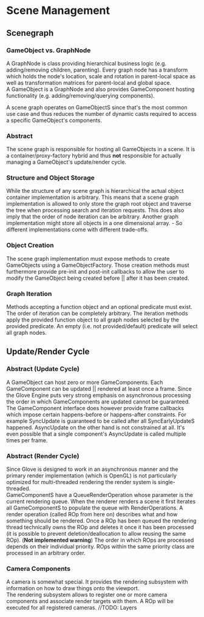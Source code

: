 # Scene Management

## Scenegraph

### GameObject vs. GraphNode
A GraphNode is class providing hierarchical business logic (e.g. adding/removing children, parenting). Every graph node 
has a transform which holds the node's location, scale and rotation in parent-local space as well as transformation 
matrices for parent-local and global space.<br>
A GameObject is a GraphNode and also provides GameComponent hosting functionality (e.g. adding/removing/querying 
components).

A scene graph operates on GameObjectS since that's the most common use case and thus reduces the number of dynamic casts
required to access a specific GameObject's components.

### Abstract
The scene graph is responsible for hosting all GameObjects in a scene. It is a container/proxy-factory hybrid and thus 
**not** responsible for actually managing a GameObject's update/render cycle.

### Structure and Object Storage
While the structure of any scene graph is hierarchical the actual object container implementation is arbitrary. This
means that a scene graph implementation is allowed to only store the graph root object and traverse the tree when 
processing search and iteration requests. This does also imply that the order of node iteration can be arbitrary.
Another graph implementation might store all objects in a one dimensional array. - So different implementations
come with different trade-offs.

### Object Creation
The scene graph implementation must expose methods to create GameObjects using a GameObjectFactory. Those creation 
methods must furthermore provide pre-init and post-init callbacks to allow the user to modify the GameObject being 
created before || after it has been created.

### Graph Iteration
Methods accepting a function object and an optional predicate must exist. The order of iteration can be completely 
arbitrary. The iteration methods apply the provided function object to all graph nodes selected by the provided predicate.
An empty (i.e. not provided/default) predicate will select all graph nodes.

## Update/Render Cycle

### Abstract (Update Cycle)
A GameObject can host zero or more GameComponents. Each GameComponent can be updated || rendered at least once a frame. 
Since the Glove Engine puts very strong emphasis on asynchronous processing the order in which GameComponents are 
updated cannot be guaranteed. The GameComponent interface does however provide frame callbacks which impose certain 
happens-before or happens-after constraints. For example SyncUpdate is guaranteed to be called after all SyncEarlyUpdateS
happened. AsyncUpdate on the other hand is not constrained at all. It's even possible that a single component's 
AsyncUpdate is called multiple times per frame.

### Abstract (Render Cycle)
Since Glove is designed to work in an asynchronous manner and the primary render implementation (which is OpenGL) is
not particularly optimized for multi-threaded rendering the render system is single-threaded.
<br>
GameComponentS have a QueueRenderOperation whose parameter is the current rendering queue. When the renderer renders a
scene it first iterates all GameComponentS to populate the queue with RenderOperations. A render operation (called ROp 
from here on) describes what and how something should be rendered. Once a ROp has been queued the rendering thread 
technically owns the ROp and deletes it once it has been processed (it is possible to prevent deletion/deallocation to
allow reusing the same ROp). (**Not implemented warning**) The order in which ROps are processed depends on their 
individual priority. ROps within the same priority class are processed in an arbitrary order.

### Camera Components
A camera is somewhat special. It provides the rendering subsystem with information on how to draw things onto the 
viewport.<br>
The rendering subsystem allows to register one or more camera components and associate render targets with them. A ROp
will be executed for all registered cameras.
//TODO: Layers